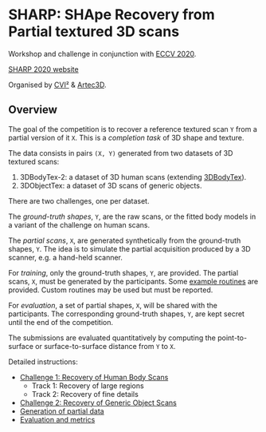 # SHARP: SHApe Recovery from Partial textured 3D scans

Workshop and challenge in conjunction with
[ECCV 2020](https://eccv2020.eu/workshops/).

[SHARP 2020 website](https://cvi2.uni.lu/sharp2020/)

Organised by [CVI²](https://cvi2.uni.lu) & [Artec3D](https://artec-europe.com).

## Overview

The goal of the competition is to recover a reference textured scan `Y` from a
partial version of it `X`.
This is a *completion task* of 3D shape and texture.

The data consists in pairs `(X, Y)` generated from two datasets of 3D textured
scans:

1. 3DBodyTex-2: a dataset of 3D human scans (extending
   [3DBodyTex](https://cvi2.uni.lu/datasets/)).
2. 3DObjectTex: a dataset of 3D scans of generic objects.

There are two challenges, one per dataset.

The *ground-truth shapes*, `Y`, are the raw scans, or the fitted body models in
a variant of the challenge on human scans.

The *partial scans*, `X`, are generated synthetically from the ground-truth
shapes, `Y`.
The idea is to simulate the partial acquisition produced by a 3D scanner, e.g.
a hand-held scanner.

For *training*, only the ground-truth shapes, `Y`, are provided.
The partial scans, `X`, must be generated by the participants.
Some [example routines](sharp/preprocess.py) are provided.
Custom routines may be used but must be reported.

For *evaluation*, a set of partial shapes, `X`, will be shared with the
participants.
The corresponding ground-truth shapes, `Y`, are kept secret until the end of
the competition.

The submissions are evaluated quantitatively by computing the point-to-surface
or surface-to-surface distance from `Y` to `X`.

Detailed instructions:

- [Challenge 1: Recovery of Human Body Scans](doc/challenge1.md)
  - Track 1: Recovery of large regions
  - Track 2: Recovery of fine details
- [Challenge 2: Recovery of Generic Object Scans](doc/challenge2.md)
- [Generation of partial data](doc/partial_data.md)
- [Evaluation and metrics]()
